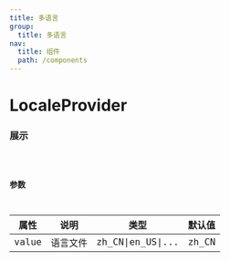 ```yaml
---
title: 多语言
group: 
  title: 多语言
nav:
  title: 组件
  path: /components
---
```


# LocaleProvider
### 展示

<code src="./demos/NumericInput.tsx" />

### 参数

| 属性 | 说明 | 类型 | 默认值 |
| --- | --- | --- | --- |
| value | 语言文件 | zh_CN\|en_US\|... | zh_CN |
